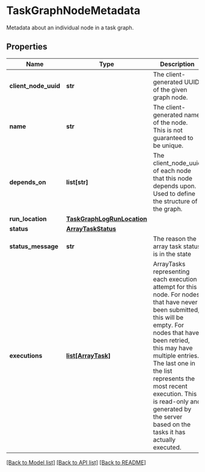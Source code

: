 # TaskGraphNodeMetadata

Metadata about an individual node in a task graph.
## Properties
Name | Type | Description | Notes
------------ | ------------- | ------------- | -------------
**client_node_uuid** | **str** | The client-generated UUID of the given graph node. | [optional] 
**name** | **str** | The client-generated name of the node. This is not guaranteed to be unique.  | [optional] 
**depends_on** | **list[str]** | The client_node_uuid of each node that this node depends upon. Used to define the structure of the graph.  | [optional] 
**run_location** | [**TaskGraphLogRunLocation**](TaskGraphLogRunLocation.md) |  | [optional] 
**status** | [**ArrayTaskStatus**](ArrayTaskStatus.md) |  | [optional] 
**status_message** | **str** | The reason the array task status is in the state | [optional] 
**executions** | [**list[ArrayTask]**](ArrayTask.md) | ArrayTasks representing each execution attempt for this node. For nodes that have never been submitted, this will be empty. For nodes that have been retried, this may have multiple entries. The last one in the list represents the most recent execution. This is read-only and generated by the server based on the tasks it has actually executed.  | [optional] [readonly] 

[[Back to Model list]](../README.md#documentation-for-models) [[Back to API list]](../README.md#documentation-for-api-endpoints) [[Back to README]](../README.md)


